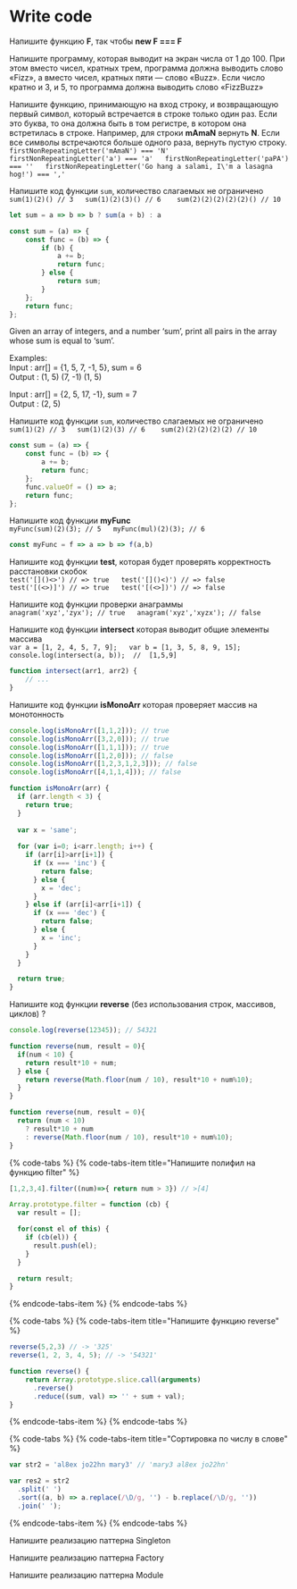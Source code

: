 # Write code

Напишите функцию **F**, так чтобы **new F === F**

Напишите программу, которая выводит на экран числа от 1 до 100. При этом вместо чисел, кратных трем, программа должна выводить слово «Fizz», а вместо чисел, кратных пяти — слово «Buzz». Если число кратно и 3, и 5, то программа должна выводить слово «FizzBuzz»

Напишите функцию, принимающую на вход строку, и возвращающую первый символ, который встречается в строке только один раз. Если это буква, то она должна быть в том регистре, в котором она встретилась в строке. Например, для строки **mAmaN** вернуть **N**. Если все символы встречаются больше одного раза, вернуть пустую строку.  
`firstNonRepeatingLetter('mAmaN') === 'N'  
firstNonRepeatingLetter('a') === 'a'  
firstNonRepeatingLetter('paPA') === ''  
firstNonRepeatingLetter('Go hang a salami, I\'m a lasagna hog!') === ','`

Напишите код функции `sum`, количество слагаемых не ограничено  
`sum(1)(2)() // 3  
sum(1)(2)(3)() // 6   
sum(2)(2)(2)(2)(2)() // 10`

```javascript
let sum = a => b => b ? sum(a + b) : a
```

```javascript
const sum = (a) => {
    const func = (b) => {
        if (b) {
            a += b;
            return func;
        } else {
            return sum;
        }
    };
    return func;
};
```

Given an array of integers, and a number ‘sum’, print all pairs in the array whose sum is equal to ‘sum’.

Examples:  
Input : arr\[\] = {1, 5, 7, -1, 5}, sum = 6  
Output : \(1, 5\) \(7, -1\) \(1, 5\)

Input : arr\[\] = {2, 5, 17, -1}, sum = 7  
Output : \(2, 5\)

Напишите код функции `sum`, количество слагаемых не ограничено  
`sum(1)(2) // 3  
sum(1)(2)(3) // 6   
sum(2)(2)(2)(2)(2) // 10`

```javascript
const sum = (a) => {
    const func = (b) => {
        a += b;
        return func;
    };
    func.valueOf = () => a;
    return func;
};
```

Напишите код функции **myFunc**  
`myFunc(sum)(2)(3); // 5  
myFunc(mul)(2)(3); // 6`

```javascript
const myFunc = f => a => b => f(a,b)
```

Напишите код функции **test**, которая будет проверять корректность расстановки скобок  
`test('[]()<>') // => true  
test('[]()<)') // => false  
test('[(<>)]') // => true  
test('[(<>])') // => false`

Напишите код функции проверки анаграммы  
`anagram('xyz','zyx'); // true  
anagram('xyz','xyzx'); // false`

Напишите код функции **intersect** которая выводит общие элементы массива  
`var a = [1, 2, 4, 5, 7, 9];  
var b = [1, 3, 5, 8, 9, 15];  
console.log(intersect(a, b));  //  [1,5,9]`

```javascript
function intersect(arr1, arr2) {
    // ...
}
```

Напишите код функции **isMonoArr** которая проверяет массив на монотонность

```javascript
console.log(isMonoArr([1,1,2])); // true
console.log(isMonoArr([3,2,0])); // true
console.log(isMonoArr([1,1,1])); // true
console.log(isMonoArr([1,2,0])); // false
console.log(isMonoArr([1,2,3,1,2,3])); // false
console.log(isMonoArr([4,1,1,4])); // false

function isMonoArr(arr) {
  if (arr.length < 3) {
    return true;
  }
  
  var x = 'same';
  
  for (var i=0; i<arr.length; i++) {
    if (arr[i]>arr[i+1]) {
      if (x === 'inc') {
        return false;
      } else {
        x = 'dec';
      }
    } else if (arr[i]<arr[i+1]) {
      if (x === 'dec') {
        return false;
      } else {
        x = 'inc';
      }
    }
  }

  return true;
}
```

Напишите код функции **reverse** \(без использования строк, массивов, циклов\) ?

```javascript
console.log(reverse(12345)); // 54321

function reverse(num, result = 0){
  if(num < 10) {
    return result*10 + num;
  } else {
    return reverse(Math.floor(num / 10), result*10 + num%10);
  }
}
```

```javascript
function reverse(num, result = 0){
  return (num < 10) 
    ? result*10 + num
    : reverse(Math.floor(num / 10), result*10 + num%10);
}
```

{% code-tabs %}
{% code-tabs-item title="Напишите полифил на функцию filter" %}
```javascript
[1,2,3,4].filter((num)=>{ return num > 3}) // >[4]

Array.prototype.filter = function (cb) {
  var result = [];

  for(const el of this) {
    if (cb(el)) {
      result.push(el);
    }
  }

  return result;
}
```
{% endcode-tabs-item %}
{% endcode-tabs %}

{% code-tabs %}
{% code-tabs-item title="Напишите функцию reverse" %}
```javascript
reverse(5,2,3) // -> '325'
reverse(1, 2, 3, 4, 5); // -> '54321'

function reverse() {
    return Array.prototype.slice.call(arguments)
      .reverse()
      .reduce((sum, val) => '' + sum + val);
}
```
{% endcode-tabs-item %}
{% endcode-tabs %}

{% code-tabs %}
{% code-tabs-item title="Сортировка по числу в слове" %}
```javascript
var str2 = 'al8ex jo22hn mary3' // 'mary3 al8ex jo22hn'

var res2 = str2
  .split(' ')
  .sort((a, b) => a.replace(/\D/g, '') - b.replace(/\D/g, ''))
  .join(' ');
```
{% endcode-tabs-item %}
{% endcode-tabs %}

Напишите реализацию паттерна Singleton

Напишите реализацию паттерна Factory

Напишите реализацию паттерна Module

